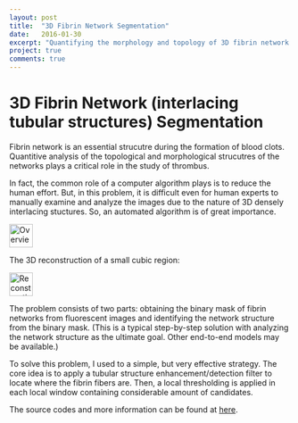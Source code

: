 ```yaml
---
layout: post
title:  "3D Fibrin Network Segmentation"
date:   2016-01-30
excerpt: "Quantifying the morphology and topology of 3D fibrin network is important to study thromus. I deviced a simply but effective algorithm for the segmentation of interlacing 3D tubular structures, as well as the identification and analysis of the network structure."
project: true
comments: true
---
```


# 3D Fibrin Network (interlacing tubular structures) Segmentation

Fibrin network is an essential strucutre during the formation of blood clots. Quantitive analysis of the topological and morphological strucutres of the networks plays a critical role in the study of thrombus. 

In fact, the common role of a computer algorithm plays is to reduce the human effort. But, in this problem, it is difficult even for human experts to manually examine and analyze the images due to the nature of 3D densely interlacing stuctures. So, an automated algorithm is of great importance. 

<img src="{{ site.url }}/pic/fibrin_network_overview.png" alt="Overview" height="42" width="42">

The 3D reconstruction of a small cubic region:

<img src="{{ site.url }}/pic/fibrin_network_recon.png" alt="Reconstruction" height="42" width="42">

The problem consists of two parts: obtaining the binary mask of fibrin networks from fluorescent images and identifying the network structure from the binary mask. (This is a typical step-by-step solution with analyzing the network structure as the ultimate goal. Other end-to-end models may be available.) 

To solve this problem, I used to a simple, but very effective strategy. The core idea is to apply a tubular structure enhancement/detection filter to locate where the fibrin fibers are. Then, a local thresholding is applied in each local window containing considerable amount of candidates.



The source codes and more information can be found at [here](http://www3.nd.edu/~jchen16/fiber/home.html).
